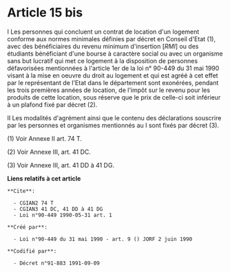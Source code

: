 # Article 15 bis

I Les personnes qui concluent un contrat de location d'un logement conforme aux normes minimales définies par décret en
Conseil d'Etat (1), avec des bénéficiaires du revenu minimum d'insertion [*RMI*] ou des étudiants bénéficiant d'une bourse à
caractère social ou avec un organisme sans but lucratif qui met ce logement à la disposition de personnes défavorisées
mentionnées à l'article 1er de la loi n° 90-449 du 31 mai 1990 visant à la mise en oeuvre du droit au logement et qui est
agréé à cet effet par le représentant de l'Etat dans le département sont exonérées, pendant les trois premières années de
location, de l'impôt sur le revenu pour les produits de cette location, sous réserve que le prix de celle-ci soit inférieur à
un plafond fixé par décret (2).

II Les modalités d'agrément ainsi que le contenu des déclarations souscrire par les personnes et organismes mentionnés au I
sont fixés par décret (3).

(1) Voir Annexe II art. 74 T.

(2) Voir Annexe III, art. 41 DC.

(3) Voir Annexe III, art. 41 DD à 41 DG.

**Liens relatifs à cet article**

	**Cite**:

	  - CGIAN2 74 T
	  - CGIAN3 41 DC, 41 DD à 41 DG
	  - Loi n°90-449 1990-05-31 art. 1

	**Créé par**:

	  - Loi n°90-449 du 31 mai 1990 - art. 9 () JORF 2 juin 1990

	**Codifié par**:

	  - Décret n°91-883 1991-09-09
